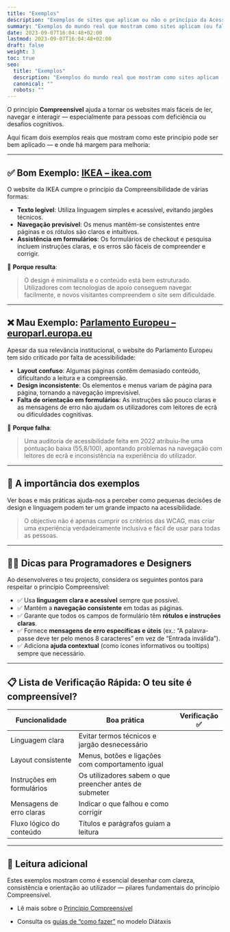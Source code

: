```yaml
---
title: "Exemplos"
description: "Exemplos de sites que aplicam ou não o princípio da Acessibilidade Compreensível."
summary: "Exemplos do mundo real que mostram como sites aplicam (ou falham em aplicar) o princípio da Compreensibilidade."
date: 2023-09-07T16:04:48+02:00
lastmod: 2023-09-07T16:04:48+02:00
draft: false
weight: 3
toc: true
seo:
  title: "Exemplos"
  description: "Exemplos do mundo real que mostram como sites aplicam (ou falham em aplicar) o princípio da Compreensibilidade."
  canonical: ""
  robots: ""
---
```


O princípio **Compreensível** ajuda a tornar os websites mais fáceis de ler, navegar e interagir — especialmente para pessoas com deficiência ou desafios cognitivos.

Aqui ficam dois exemplos reais que mostram como este princípio pode ser bem aplicado — e onde há margem para melhoria:

---

## ✅ Bom Exemplo: [IKEA – ikea.com](https://www.ikea.com/)

O website da IKEA cumpre o princípio da Compreensibilidade de várias formas:

- **Texto legível**: Utiliza linguagem simples e acessível, evitando jargões técnicos.
- **Navegação previsível**: Os menus mantêm-se consistentes entre páginas e os rótulos são claros e intuitivos.
- **Assistência em formulários**: Os formulários de checkout e pesquisa incluem instruções claras, e os erros são fáceis de compreender e corrigir.

📌 **Porque resulta**:
> O design é minimalista e o conteúdo está bem estruturado. Utilizadores com tecnologias de apoio conseguem navegar facilmente, e novos visitantes compreendem o site sem dificuldade.

---

## ❌ Mau Exemplo: [Parlamento Europeu – europarl.europa.eu](https://www.europarl.europa.eu/portal/en)

Apesar da sua relevância institucional, o website do Parlamento Europeu tem sido criticado por falta de acessibilidade:

- **Layout confuso**: Algumas páginas contêm demasiado conteúdo, dificultando a leitura e a compreensão.
- **Design inconsistente**: Os elementos e menus variam de página para página, tornando a navegação imprevisível.
- **Falta de orientação em formulários**: As instruções são pouco claras e as mensagens de erro não ajudam os utilizadores com leitores de ecrã ou dificuldades cognitivas.

📌 **Porque falha**:
> Uma auditoria de acessibilidade feita em 2022 atribuiu-lhe uma pontuação baixa (55,8/100), apontando problemas na navegação com leitores de ecrã e inconsistência na experiência do utilizador.

---

## 🧠 A importância dos exemplos

Ver boas e más práticas ajuda-nos a perceber como pequenas decisões de design e linguagem podem ter um grande impacto na acessibilidade.

> O objectivo não é apenas cumprir os critérios das WCAG, mas criar uma experiência verdadeiramente inclusiva e fácil de usar para todas as pessoas.

---

## 👨‍💻 Dicas para Programadores e Designers

Ao desenvolveres o teu projecto, considera os seguintes pontos para respeitar o princípio Compreensível:

- ✅ Usa **linguagem clara e acessível** sempre que possível.
- ✅ Mantém a **navegação consistente** em todas as páginas.
- ✅ Garante que todos os campos de formulário têm **rótulos e instruções claras**.
- ✅ Fornece **mensagens de erro específicas e úteis** (ex.: “A palavra-passe deve ter pelo menos 8 caracteres” em vez de “Entrada inválida”).
- ✅ Adiciona **ajuda contextual** (como ícones informativos ou tooltips) sempre que necessário.

---

## 📋 Lista de Verificação Rápida: O teu site é compreensível?

| Funcionalidade              | Boa prática                                     | Verificação ✅ |
|----------------------------|--------------------------------------------------|----------------|
| Linguagem clara            | Evitar termos técnicos e jargão desnecessário   |                |
| Layout consistente         | Menus, botões e ligações com comportamento igual|                |
| Instruções em formulários  | Os utilizadores sabem o que preencher antes de submeter |         |
| Mensagens de erro claras   | Indicar o que falhou e como corrigir            |                |
| Fluxo lógico do conteúdo   | Títulos e parágrafos guiam a leitura            |                |

---

## 📖 Leitura adicional

Estes exemplos mostram como é essencial desenhar com clareza, consistência e orientação ao utilizador — pilares fundamentais do princípio Compreensível.

- Lê mais sobre o [Princípio Compreensível](https://www.w3.org/WAI/WCAG22/quickref/?versions=2.2&showtechniques=312%2C315#principle3)

- Consulta os [guias de “como fazer”](https://diataxis.fr/how-to-guides/) no modelo Diátaxis
